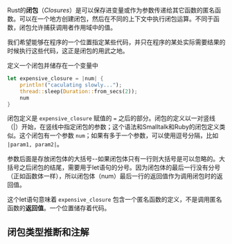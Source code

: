 Rust的**闭包**（*Closures*）是可以保存进变量或作为参数传递给其它函数的匿名函数。可以在一个地方创建闭包，然后在不同的上下文中执行闭包运算。不同于函数，闭包允许捕获调用者作用域中的值。

我们希望能够在程序的一个位置指定某些代码，并只在程序的某处实际需要结果的时候执行这些代码，这正是闭包的用武之地。

定义一个闭包并储存在一个变量中
```rust
let expensive_closure = |num| {
    println!("caculating slowly...");
    thread::sleep(Duration::from_secs(2));
    num
}
```
闭包定义是 `expensive_closure` 赋值的 `=` 之后的部分。闭包的定义以一对竖线（|）开始，在竖线中指定闭包的参数；这个语法和Smalltalk和Ruby的闭包定义类似。这个闭包有一个参数 `num`；如果有多于一个参数，可以使用逗号分隔，比如 `|param1, param2|`。

参数后面是存放闭包体的大括号--如果闭包体只有一行则大括号是可以忽略的。大括号之后闭包的结尾，需要用于let语句的分号。因为闭包体的最后一行没有分号（正如函数体一样），所以闭包体（num）最后一行的返回值作为调用闭包时的返回值。

这个let语句意味着 `expensive_closure` 包含一个匿名函数的定义，不是调用匿名函数的**返回值**。一个位置储存着代码。

## 闭包类型推断和注解